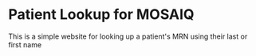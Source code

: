 Patient Lookup for MOSAIQ
=========================

This is a simple website for looking up a patient's MRN using their last or first name
